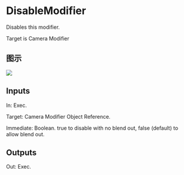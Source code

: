 # DisableModifier

Disables this modifier.

Target is Camera Modifier

## 图示

![]($-20221218-18140744.png)

## Inputs

In: Exec.

Target: Camera Modifier Object Reference.

Immediate: Boolean. true to disable with no blend out, false (default) to allow blend out.  

## Outputs

Out: Exec.

